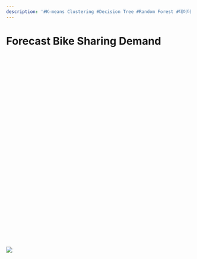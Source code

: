 ```yaml
---
description: '#K-means Clustering #Decision Tree #Random Forest #데이터 분석'
---
```


# Forecast Bike Sharing Demand

<figure><img src="../../../.gitbook/assets/Forecast Bike Sharing Demand_페이지_01 (3).jpg" alt=""><figcaption></figcaption></figure>

<figure><img src="../../../.gitbook/assets/Forecast Bike Sharing Demand_페이지_02 (2).jpg" alt=""><figcaption></figcaption></figure>

<figure><img src="../../../.gitbook/assets/Forecast Bike Sharing Demand_페이지_03 (4).jpg" alt=""><figcaption></figcaption></figure>

<figure><img src="../../../.gitbook/assets/Forecast Bike Sharing Demand_페이지_04 (4).jpg" alt=""><figcaption></figcaption></figure>

<figure><img src="../../../.gitbook/assets/Forecast Bike Sharing Demand_페이지_05 (3).jpg" alt=""><figcaption></figcaption></figure>

<figure><img src="../../../.gitbook/assets/Forecast Bike Sharing Demand_페이지_06 (2).jpg" alt=""><figcaption></figcaption></figure>

<figure><img src="../../../.gitbook/assets/Forecast Bike Sharing Demand_페이지_07 (2).jpg" alt=""><figcaption></figcaption></figure>

<figure><img src="../../../.gitbook/assets/Forecast Bike Sharing Demand_페이지_08 (4).jpg" alt=""><figcaption></figcaption></figure>

<figure><img src="../../../.gitbook/assets/Forecast Bike Sharing Demand_페이지_09 (4).jpg" alt=""><figcaption></figcaption></figure>

<figure><img src="../../../.gitbook/assets/Forecast Bike Sharing Demand_페이지_10.jpg" alt=""><figcaption></figcaption></figure>

<figure><img src="../../../.gitbook/assets/Forecast Bike Sharing Demand_페이지_11 (4).jpg" alt=""><figcaption></figcaption></figure>

<figure><img src="../../../.gitbook/assets/Forecast Bike Sharing Demand_페이지_12 (1).jpg" alt=""><figcaption></figcaption></figure>

<figure><img src="../../../.gitbook/assets/Forecast Bike Sharing Demand_페이지_13.jpg" alt=""><figcaption></figcaption></figure>

<figure><img src="../../../.gitbook/assets/Forecast Bike Sharing Demand_페이지_14.jpg" alt=""><figcaption></figcaption></figure>

<figure><img src="../../../.gitbook/assets/Forecast Bike Sharing Demand_페이지_15 (4).jpg" alt=""><figcaption></figcaption></figure>

<figure><img src="../../../.gitbook/assets/Forecast Bike Sharing Demand_페이지_16 (1).jpg" alt=""><figcaption></figcaption></figure>

<figure><img src="../../../.gitbook/assets/Forecast Bike Sharing Demand_페이지_17 (3).jpg" alt=""><figcaption></figcaption></figure>

<figure><img src="../../../.gitbook/assets/Forecast Bike Sharing Demand_페이지_18.jpg" alt=""><figcaption></figcaption></figure>

<figure><img src="../../../.gitbook/assets/Forecast Bike Sharing Demand_페이지_19 (4).jpg" alt=""><figcaption></figcaption></figure>

<figure><img src="../../../.gitbook/assets/Forecast Bike Sharing Demand_페이지_20 (4).jpg" alt=""><figcaption></figcaption></figure>

<figure><img src="../../../.gitbook/assets/Forecast Bike Sharing Demand_페이지_21 (3).jpg" alt=""><figcaption></figcaption></figure>

<figure><img src="../../../.gitbook/assets/Forecast Bike Sharing Demand_페이지_22 (1).jpg" alt=""><figcaption></figcaption></figure>

<figure><img src="../../../.gitbook/assets/Forecast Bike Sharing Demand_페이지_23 (2).jpg" alt=""><figcaption></figcaption></figure>

<figure><img src="../../../.gitbook/assets/Forecast Bike Sharing Demand_페이지_24 (3).jpg" alt=""><figcaption></figcaption></figure>

<figure><img src="../../../.gitbook/assets/Forecast Bike Sharing Demand_페이지_25 (2).jpg" alt=""><figcaption></figcaption></figure>

<figure><img src="../../../.gitbook/assets/Forecast Bike Sharing Demand_페이지_26.jpg" alt=""><figcaption></figcaption></figure>

<figure><img src="../../../.gitbook/assets/Forecast Bike Sharing Demand_페이지_27.jpg" alt=""><figcaption></figcaption></figure>

<figure><img src="../../../.gitbook/assets/Forecast Bike Sharing Demand_페이지_28 (4).jpg" alt=""><figcaption></figcaption></figure>

<figure><img src="../../../.gitbook/assets/Forecast Bike Sharing Demand_페이지_29 (3).jpg" alt=""><figcaption></figcaption></figure>

<figure><img src="../../../.gitbook/assets/Forecast Bike Sharing Demand_페이지_30.jpg" alt=""><figcaption></figcaption></figure>

<figure><img src="../../../.gitbook/assets/Forecast Bike Sharing Demand_페이지_31 (2).jpg" alt=""><figcaption></figcaption></figure>

<figure><img src="../../../.gitbook/assets/Forecast Bike Sharing Demand_페이지_32 (4).jpg" alt=""><figcaption></figcaption></figure>

<figure><img src="../../../.gitbook/assets/Forecast Bike Sharing Demand_페이지_33 (1).jpg" alt=""><figcaption></figcaption></figure>

<figure><img src="../../../.gitbook/assets/Forecast Bike Sharing Demand_페이지_34 (4).jpg" alt=""><figcaption></figcaption></figure>

<figure><img src="../../../.gitbook/assets/Forecast Bike Sharing Demand_페이지_35 (4).jpg" alt=""><figcaption></figcaption></figure>

<figure><img src="../../../.gitbook/assets/Forecast Bike Sharing Demand_페이지_36 (5).jpg" alt=""><figcaption></figcaption></figure>

<figure><img src="../../../.gitbook/assets/Forecast Bike Sharing Demand_페이지_37 (5).jpg" alt=""><figcaption></figcaption></figure>

![](<../../../.gitbook/assets/Forecast Bike Sharing Demand\_페이지\_38 (4).jpg>)
